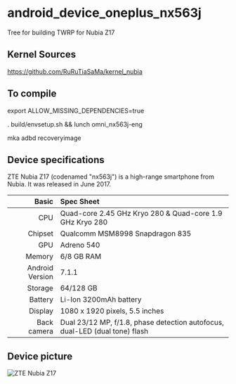 # android_device_oneplus_nx563j
Tree for building TWRP for Nubia Z17

## Kernel Sources

https://github.com/RuRuTiaSaMa/kernel_nubia

## To compile

export ALLOW_MISSING_DEPENDENCIES=true

. build/envsetup.sh && lunch omni_nx563j-eng

mka adbd recoveryimage

## Device specifications

ZTE Nubia Z17 (codenamed "nx563j") is a high-range smartphone from Nubia.
It was released in June 2017.

Basic   | Spec Sheet
-------:|:-------------------------
CPU     | Quad-core 2.45 GHz Kryo 280 & Quad-core 1.9 GHz Kryo 280
Chipset | Qualcomm MSM8998 Snapdragon 835
GPU     | Adreno 540
Memory  | 6/8 GB RAM
Android Version | 7.1.1
Storage | 64/128 GB
Battery | Li-Ion 3200mAh battery
Display | 1080 x 1920 pixels, 5.5 inches
Back camera  | Dual 23/12 MP, f/1.8, phase detection autofocus, dual-LED (dual tone) flash
## Device picture

![ZTE Nubia Z17](http://www.ixbt.com/short/images/2017/Jun/Nubia-Z17-official-01.jpg "ZTE Nubia Z17")
